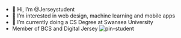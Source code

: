 - 👋 Hi, I’m @Jerseystudent
- 👀 I’m interested in web design, machine learning and mobile apps
- 🌱 I’m currently doing a CS Degree at Swansea University
- Member of BCS and Digital Jersey
![pin-student](https://user-images.githubusercontent.com/90096181/144627091-b0dde9ef-c557-4ce0-a17e-3e3015fabc44.jpg)
<!---
Jerseystudent/Jerseystudent is a ✨ special ✨ repository because its `README.md` (this file) appears on your GitHub profile.
You can click the Preview link to take a look at your changes.
--->

